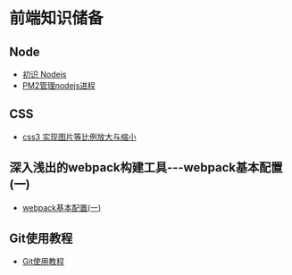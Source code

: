 # 前端知识储备
## Node
* [初识 Nodejs](/share/Node/nodejs初识.md)
* [PM2管理nodejs进程](/share/Node/PM2管理nodejs进程.md)
##  CSS
* [css3 实现图片等比例放大与缩小](/share/CSS/css3%20实现图片等比例放大与缩小.md)
## 深入浅出的webpack构建工具---webpack基本配置(一)
*  [webpack基本配置(一)](/share/深入浅出的webpack构建工具---webpack基本配置/webpack基本配置(一).md)
## Git使用教程
* [Git使用教程](/share/Git使用教程/Git使用教程.md)